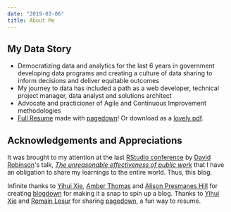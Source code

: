 ```yaml
---
date: "2019-03-06"
title: About Me
---
```


## My Data Story

- Democratizing data and analytics for the last 6 years in government developing data programs and creating a culture of data sharing to inform decisions and deliver equitable outcomes
- My journey to data has included a path as a web developer, technical project manager, data analyst and solutions architect
- Advocate and practicioner of Agile and Continuous Improvement methodologies
- [Full Resume](/resume/) made with [pagedown](https://github.com/rstudio/pagedown#resume-pagedownhtml_resume)! Or download as a [lovely pdf](/resume/alicia_resume.pdf).

## Acknowledgements and Appreciations

It was brought to my attention at the last [RStudio conference](https://resources.rstudio.com/rstudio-conf-2019) by [David Robinson](https://twitter.com/@drob)'s talk, _[The unreasonable effectiveness of public work](https://resources.rstudio.com/rstudio-conf-2019/the-unreasonable-effectiveness-of-public-work)_ that I have an obligation to share my learnings to the entire world. Thus, this blog.

Infinite thanks to [Yihui Xie](https://yihui.name/), [Amber Thomas](https://amber.rbind.io/) and [Alison Presmanes Hill](https://alison.rbind.io/) for creating [blogdown](https://bookdown.org/yihui/blogdown/) for making it a snap to spin up a blog. Thanks to [Yihui Xie](https://yihui.name/) and [Romain Lesur](https://github.com/RLesur) for sharing [pagedown](https://slides.yihui.name/2019-rstudio-conf-pagedown.html#1), a fun way to resume.
